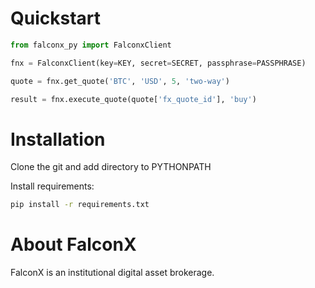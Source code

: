 # Quickstart

```python
from falconx_py import FalconxClient

fnx = FalconxClient(key=KEY, secret=SECRET, passphrase=PASSPHRASE)

quote = fnx.get_quote('BTC', 'USD', 5, 'two-way')

result = fnx.execute_quote(quote['fx_quote_id'], 'buy')
```

# Installation
Clone the git and add directory to PYTHONPATH

Install requirements:
```sh
pip install -r requirements.txt
```

# About FalconX
FalconX is an institutional digital asset brokerage. 